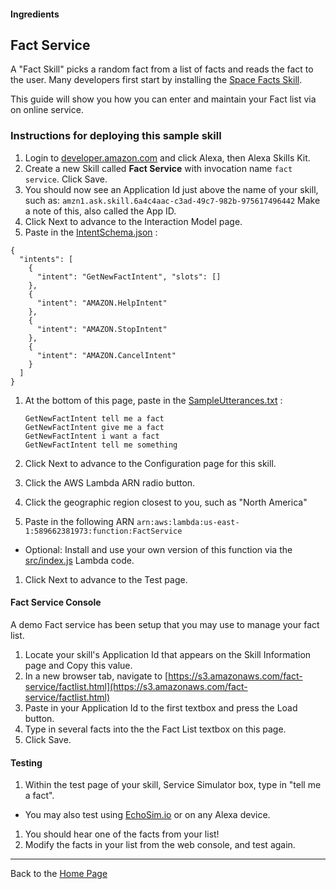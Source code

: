 #### Ingredients
## Fact Service <a id="title"></a>

A "Fact Skill" picks a random fact from a list of facts and reads the fact to the user.
Many developers first start by installing the [Space Facts Skill](https://github.com/alexa/skill-sample-nodejs-fact).

This guide will show you how you can enter and maintain your Fact list via on online service.

### Instructions for deploying this sample skill

1. Login to [developer.amazon.com](https://developer.amazon.com) and click Alexa, then Alexa Skills Kit.
1. Create a new Skill called **Fact Service** with invocation name ```fact service```.  Click Save.
1. You should now see an Application Id just above the name of your skill, such as:  ```amzn1.ask.skill.6a4c4aac-c3ad-49c7-982b-975617496442```  Make a note of this, also called the App ID.
1. Click Next to advance to the Interaction Model page.
1. Paste in the [IntentSchema.json](./speechAssets/IntentSchema.json) :

```
{
  "intents": [
    {
      "intent": "GetNewFactIntent", "slots": []
    },
    {
      "intent": "AMAZON.HelpIntent"
    },
    {
      "intent": "AMAZON.StopIntent"
    },
    {
      "intent": "AMAZON.CancelIntent"
    }
  ]
}

```

1. At the bottom of this page, paste in the [SampleUtterances.txt](speechAssets/SampleUtterances.txt) :
    ```
    GetNewFactIntent tell me a fact
    GetNewFactIntent give me a fact
    GetNewFactIntent i want a fact
    GetNewFactIntent tell me something
    ```

1. Click Next to advance to the Configuration page for this skill.
1. Click the AWS Lambda ARN radio button.
1. Click the geographic region closest to you, such as "North America"
1. Paste in the following ARN ```arn:aws:lambda:us-east-1:589662381973:function:FactService```
  * Optional: Install and use your own version of this function via the [src/index.js](src/index.js) Lambda code.
1. Click Next to advance to the Test page.


#### Fact Service Console
A demo Fact service has been setup that you may use to manage your fact list.

1. Locate your skill's Application Id that appears on the Skill Information page and Copy this value.
1. In a new browser tab, navigate to [https://s3.amazonaws.com/fact-service/factlist.html](https://s3.amazonaws.com/fact-service/factlist.html)
1. Paste in your Application Id to the first textbox and press the Load button.
1. Type in several facts into the the Fact List textbox on this page.
1. Click Save.

#### Testing

1. Within the test page of your skill, Service Simulator box, type in "tell me a fact".
  * You may also test using [EchoSim.io](https://echosim.io) or on any Alexa device.
1. You should hear one of the facts from your list!
1. Modify the facts in your list from the web console, and test again.


<hr />

Back to the [Home Page](../../README.md#title)

